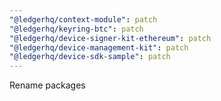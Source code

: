 ```yaml
---
"@ledgerhq/context-module": patch
"@ledgerhq/keyring-btc": patch
"@ledgerhq/device-signer-kit-ethereum": patch
"@ledgerhq/device-management-kit": patch
"@ledgerhq/device-sdk-sample": patch
---
```


Rename packages
